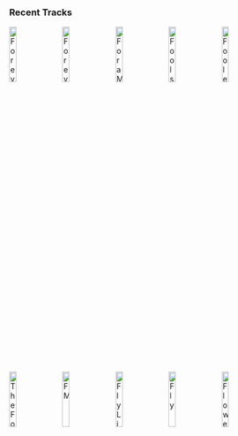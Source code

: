 ### Recent Tracks
[<img src='https://lastfm.freetls.fastly.net/i/u/300x300/b955b592b662636a648bb327d0a5ad9b.png' width='16%' height='16%' alt='Forever Young'>](https://www.last.fm/music/john%2bde%2bsohn/_/forever%2byoung)&nbsp;&nbsp;&nbsp;&nbsp;[<img src='https://lastfm.freetls.fastly.net/i/u/300x300/433656941a78d5d94ef39ab8a7e65c5a.png' width='16%' height='16%' alt='Forever'>](https://www.last.fm/music/haim/_/forever)&nbsp;&nbsp;&nbsp;&nbsp;[<img src='https://lastfm.freetls.fastly.net/i/u/300x300/78daa75b6ad9171a490e0594382e977b.png' width='16%' height='16%' alt='For a Minute'>](https://www.last.fm/music/wizthemc/_/for%2ba%2bminute)&nbsp;&nbsp;&nbsp;&nbsp;[<img src='https://lastfm.freetls.fastly.net/i/u/300x300/537abdc6998d6488e74a8eaf8d175f81.png' width='16%' height='16%' alt='Fools'>](https://www.last.fm/music/ufo%2bufo/_/fools)&nbsp;&nbsp;&nbsp;&nbsp;[<img src='https://lastfm.freetls.fastly.net/i/u/300x300/e3eb7b6f82fe4b64cb8b805072435be9.png' width='16%' height='16%' alt='Fooled Around And Fell In Love'>](https://www.last.fm/music/elvin%2bbishop/_/fooled%2baround%2band%2bfell%2bin%2blove)&nbsp;&nbsp;&nbsp;&nbsp;<br>[<img src='https://lastfm.freetls.fastly.net/i/u/300x300/05ef3164f8a3f443045a142a5d5c2b86.png' width='16%' height='16%' alt='The Fool'>](https://www.last.fm/music/overcoats/_/the%2bfool)&nbsp;&nbsp;&nbsp;&nbsp;[<img src='https://lastfm.freetls.fastly.net/i/u/300x300/c6ce2102cff33f954b3e7ef288a7c994.png' width='16%' height='16%' alt='FM'>](https://www.last.fm/music/steely%2bdan/_/fm)&nbsp;&nbsp;&nbsp;&nbsp;[<img src='https://lastfm.freetls.fastly.net/i/u/300x300/2608a0f74ad17f40b4006782ee6910ab.png' width='16%' height='16%' alt='Fly Like an Eagle'>](https://www.last.fm/music/steve%2bmiller%2bband/_/fly%2blike%2ban%2beagle)&nbsp;&nbsp;&nbsp;&nbsp;[<img src='https://lastfm.freetls.fastly.net/i/u/300x300/e25f4e2c3260b99087064f7eb5990342.png' width='16%' height='16%' alt='Fly'>](https://www.last.fm/music/sugar%2bray/_/fly)&nbsp;&nbsp;&nbsp;&nbsp;[<img src='https://lastfm.freetls.fastly.net/i/u/300x300/d729c74038524c40b775b11d3a51855d.png' width='16%' height='16%' alt='Flowers in Your Hair'>](https://www.last.fm/music/the%2blumineers/_/flowers%2bin%2byour%2bhair)&nbsp;&nbsp;&nbsp;&nbsp;<br>